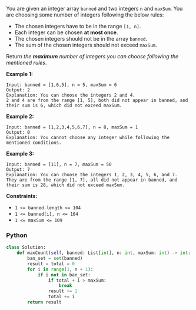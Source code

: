 You are given an integer array  `banned`  and two integers  `n`  and  `maxSum`. You are choosing some number of integers
following the below rules:

- The chosen integers have to be in the range  `[1, n]`.
- Each integer can be chosen  **at most once**.
- The chosen integers should not be in the array  `banned`.
- The sum of the chosen integers should not exceed  `maxSum`.

Return  _the  **maximum**  number of integers you can choose following the mentioned rules_.

**Example 1:**

```
Input: banned = [1,6,5], n = 5, maxSum = 6
Output: 2
Explanation: You can choose the integers 2 and 4.
2 and 4 are from the range [1, 5], both did not appear in banned, and their sum is 6, which did not exceed maxSum.
```

**Example 2:**

```
Input: banned = [1,2,3,4,5,6,7], n = 8, maxSum = 1
Output: 0
Explanation: You cannot choose any integer while following the mentioned conditions.
```

**Example 3:**

```
Input: banned = [11], n = 7, maxSum = 50
Output: 7
Explanation: You can choose the integers 1, 2, 3, 4, 5, 6, and 7.
They are from the range [1, 7], all did not appear in banned, and their sum is 28, which did not exceed maxSum.
```

**Constraints:**

- `1 <= banned.length <= 104`
- `1 <= banned[i], n <= 104`
- `1 <= maxSum <= 109`

### Python

```python
class Solution:
    def maxCount(self, banned: List[int], n: int, maxSum: int) -> int:
        ban_set = set(banned)
        result = total = 0
        for i in range(1, n + 1):
            if i not in ban_set:
                if total + i > maxSum:
                    break
                result += 1
                total += i
        return result
```